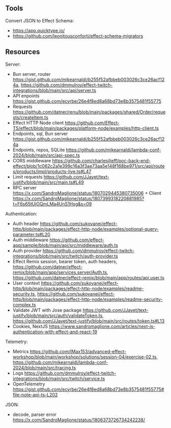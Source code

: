 ## Tools

Convert JSON to Effect Schema:

- <https://app.quicktype.io/>
- <https://github.com/leonitousconforti/effect-schema-migrators>

## Resources

Server:

- Bun server, router <https://gist.github.com/mikearnaldi/b255f52afbbeb003026c3ce26acf124a>, <https://github.com/dmmulroy/effect-twitch-integrations/blob/main/src/api/server.ts>
- API enpoints <https://gist.github.com/ecyrbe/26e4f8ed8a68bd73e8b3575481f55775>
- Requests <https://github.com/datner/renu/blob/main/packages/shared/Order/requests/createItem.ts>
- Effect HTTP Node client <https://github.com/Effect-TS/effect/blob/main/packages/platform-node/examples/http-client.ts>
- Endpoints, sql, Bun server <https://gist.github.com/mikearnaldi/b255f52afbbeb003026c3ce26acf124a>
- Endpoints, repos, SQLite <https://github.com/mikearnaldi/lambda-conf-2024/blob/main/src/api-spec.ts>
- CORS middleware <https://github.com/charlesilieff/poc-back-end-effect/blob/1c062c2a1e399c16a3f3ae73aa5e148f168be971/src/api/routes/products/impl/products-live.ts#L47>
- Limit requests <https://github.com/JJayet/text-justify/blob/main/src/main.ts#L49>
- RPC server <https://x.com/SandroMaglione/status/1807029445380735006> + Client <https://x.com/SandroMaglione/status/1807399318220881985?t=F6s65tUjOQmLMa4UnS1Hsg&s=09>

Authentication:

- Auth header <https://github.com/sukovanej/effect-http/blob/main/packages/effect-http-node/examples/optional-query-parameter.ts#L20>
- Auth middleware <https://github.com/effect-app/sample/blob/main/api/src/middleware/auth.ts>
- Auth provider <https://github.com/dmmulroy/effect-twitch-integrations/blob/main/src/twitch/auth-provider.ts>
- Effect Remix session, bearer token, auth headers, <https://github.com/datner/effect-remix/blob/main/app/services.server/Auth.ts>, <https://github.com/datner/effect-remix/blob/main/app/routes/api.user.ts>
- User context <https://github.com/sukovanej/effect-http/blob/main/packages/effect-http-node/examples/readme-security.ts>, <https://github.com/sukovanej/effect-http/blob/main/packages/effect-http-node/examples/readme-security-complex.ts>
- Validate JWT with Jose package <https://github.com/JJayet/text-justify/blob/main/src/auth/validateToken.ts>, <https://github.com/JJayet/text-justify/blob/main/src/routes/token.ts#L13>
- Cookies, NextJS <https://www.sandromaglione.com/articles/next-js-authentication-with-effect-and-react-19>

Telemetry:

- Metrics <https://github.com/IMax153/advanced-effect-workshop/blob/main/workshop/solutions/session-04/exercise-02.ts>, <https://github.com/mikearnaldi/lambda-conf-2024/blob/main/src/tracing.ts>
- Logs <https://github.com/dmmulroy/effect-twitch-integrations/blob/main/src/twitch/service.ts>
- OpenTelemetry <https://gist.github.com/ecyrbe/26e4f8ed8a68bd73e8b3575481f55775#file-note-api-ts-L202>

JSON:

- decode, parser error <https://x.com/SandroMaglione/status/1806373726734242238/>
